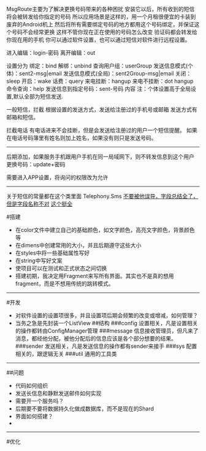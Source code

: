MsgRoute主要为了解决更换号码带来的各种困扰
安装它以后，所有收到的短信将会被转发给你指定的号码
所以应用场景是这样的，用一个月租很便宜的卡装到废弃的Android机上
然后将所有需要绑定号码的地方都用这个号码绑定，并保证这个号码不会经常更换
这样不管你现在正在使用的号码怎么改变
验证码都会转发给你现在用的手机
你可以通过软件设置，也可以通过短信对软件进行远程设置。

进入编辑：login-密码
离开编辑：out

设置分为
绑定：bind
解绑：unbind
查询用户组：userGroup
发送信息模式(个体)：sent2-msg|email
发送信息模式(全局)：sent2Group-msg|email
关闭：sleep
开启：wake
话费：query
来电挂断：hangup
来电不挂断：dot hangup
命令查询：help
发送信息到指定号码：sent-号码 内容
注：个体设置高于全局设置,默认全部为短信发送.

一般短信，拦截
根据设置的发送方式，发送给注册过的手机号或邮箱
发送方式有邮箱和短信。


拦截电话
有电话进来不会挂断，但是会发送给注册过的用户一个短信提醒。
如果在电话号码簿里有姓名则加上姓名，如果没有则只是发送号码。

----------------------------

后期添加，如果服务手机跟用户手机在同一局域网下，则不转发信息到这个用户
更换号码：update+密码

需要进入APP设置，将询问的权限改为允许



------------------------
关于短信的常量都在这个类里面
Telephony.Sms
[不要被他误导，字段总结全了，但是字段名称不对](http://blog.csdn.net/actual_/article/details/7967385)
[这个挺全](http://blog.csdn.net/mldxs/article/details/20214729)





#搭建
- 在color文件中建立自己的基础颜色，如文字颜色，高亮文字颜色，背景颜色等
- 在dimens中创建常用的大小，并且后期遵守这些大小
- 在styles中将一些基础属性写好
- 在string中写好文案
- 使项目可以在测试和正式状态之间切换
- 搭建初期，我决定用Fragment来写所有界面。其实也不是真的想用fragment，而是不想用传统的跳转模式。

---
#开发
- 对软件设置的设置项很多，并且设置项后期会频繁的改变或增减，如何管理？
- 当务之急是先封装一个ListView
##结构
###config
设置相关，凡是设置相关的操作都转由ConfigManager管理
###message
信息接收管理员，但凡来了消息，都经他分配，被他分配后的信息应该是各个部分想要的结果。
###sender
发送相关，凡是发送信息的操作都有sender来接手
###sys
配置相关的，跟逻辑无关
###util
通用的工具类

---

##问题
- 代码如何组织
- 发送长信息和静默发送邮件如何实现
- 需要开一个服务吗？
- 后期要不要将数据持久化做成数据库，而不是现在的Shard
- 界面如何搭建？
- 
-----------------------
#优化

